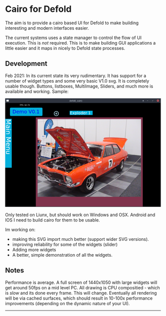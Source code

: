 # Cairo for Defold

The aim is to provide a cairo based UI for Defold to make building interesting and modern interfaces easier.

The current systems uses a state manager to control the flow of UI execution. This is _not_ required. This is to make building GUI applications a little easier and it maps in nicely to Defold state processes.

## Development
Feb 2021:
In its current state its very rudimentary. It has support for a number of widget types and some very basic V1.0 svg.
It is completely usable though. Buttons, listboxes, MultiImage, Sliders, and much more is available and working.
Sample:

![alt text](https://github.com/dlannan/defold-cairo/blob/main/data/screenshots/demo-2021-02-19_00-42.png "Demo V0.1")

Only tested on Liunx, but should work on Windows and OSX. Android and IOS I need to build cairo for them to be usable. 

Im working on:
- making this SVG import much better (support wider SVG versions).
- improving reliability for some of the widgets (slider)
- Adding more widgets
- A better, simple demonstration of all the widgets.

## Notes
Performance is average. A full screen of 1440x1050 with large widgets will get around 50fps on a mid level PC. 
All drawing is CPU compositied - which is _slow_ and its done every frame. This will change. Eventually all rendering will be via cached surfaces, which should result in 10-100x performance improvements (depending on the dynamic nature of your UI). 

---
